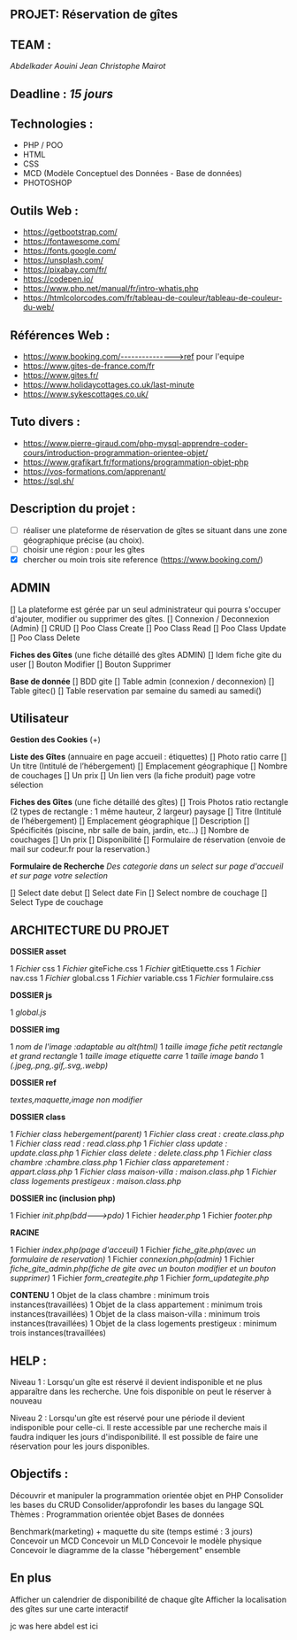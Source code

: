 ## PROJET: Réservation de gîtes

## TEAM :

_Abdelkader Aouini_
_Jean Christophe Mairot_

## Deadline : _15 jours_

## Technologies :

- PHP / POO
- HTML
- CSS
- MCD (Modèle Conceptuel des Données - Base de données)
- PHOTOSHOP

## Outils Web :

- https://getbootstrap.com/
- https://fontawesome.com/
- https://fonts.google.com/
- https://unsplash.com/
- https://pixabay.com/fr/
- https://codepen.io/
- https://www.php.net/manual/fr/intro-whatis.php
- https://htmlcolorcodes.com/fr/tableau-de-couleur/tableau-de-couleur-du-web/

## Références Web :

- https://www.booking.com/--------------->ref pour l'equipe
- https://www.gites-de-france.com/fr
- https://www.gites.fr/
- https://www.holidaycottages.co.uk/last-minute
- https://www.sykescottages.co.uk/

## Tuto divers :

- https://www.pierre-giraud.com/php-mysql-apprendre-coder-cours/introduction-programmation-orientee-objet/
- https://www.grafikart.fr/formations/programmation-objet-php
- https://vos-formations.com/apprenant/
- https://sql.sh/

## Description du projet :

- [ ] réaliser une plateforme de réservation de gîtes se situant dans une zone géographique précise (au choix).
- [ ] choisir une région : pour les gîtes
- [x] chercher ou moin trois site reference (https://www.booking.com/)

## ADMIN

[] La plateforme est gérée par un seul administrateur qui pourra s'occuper d'ajouter, modifier ou supprimer des gîtes.
[] Connexion / Deconnexion (Admin)
[] CRUD
[] Poo Class Create
[] Poo Class Read
[] Poo Class Update
[] Poo Class Delete

**Fiches des Gîtes** (une fiche détaillé des gîtes ADMIN)
[] Idem fiche gite du user
[] Bouton Modifier
[] Bouton Supprimer

**Base de donnée**
[] BDD gite
[] Table admin (connexion / deconnexion)
[] Table gitec()
[] Table reservation par semaine du samedi au samedi()

## Utilisateur

**Gestion des Cookies** (+)

**Liste des Gîtes** (annuaire en page accueil : étiquettes)
[] Photo ratio carre
[] Un titre (Intitulé de l’hébergement)
[] Emplacement géographique
[] Nombre de couchages
[] Un prix
[] Un lien vers (la fiche produit) page votre sélection

**Fiches des Gîtes** (une fiche détaillé des gîtes)
[] Trois Photos ratio rectangle (2 types de rectangle : 1 même hauteur, 2 largeur) paysage
[] Titre (Intitulé de l’hébergement)
[] Emplacement géographique
[] Description
[] Spécificités (piscine, nbr salle de bain, jardin, etc...)
[] Nombre de couchages
[] Un prix
[] Disponibilité
[] Formulaire de réservation (envoie de mail sur codeur.fr pour la reservation.)

**Formulaire de Recherche**
_Des categorie dans un select sur page d'accueil et sur page votre selection_

[] Select date debut
[] Select date Fin
[] Select nombre de couchage
[] Select Type de couchage

## ARCHITECTURE DU PROJET

**DOSSIER asset**

1 _Fichier_ css
1 _Fichier_ giteFiche.css
1 _Fichier_ gitEtiquette.css
1 _Fichier_ nav.css
1 _Fichier_ global.css
1 _Fichier_ variable.css
1 _Fichier_ formulaire.css

**DOSSIER js**

1 _global.js_

**DOSSIER img**

1 _nom de l'image :adaptable au alt(html)_
1 _taille image fiche petit rectangle et grand rectangle_
1 _taille image etiquette carre_
1 _taille image bando_
1 _(.jpeg,.png,.gif,.svg,.webp)_

**DOSSIER ref**

_textes,maquette,image non modifier_

**DOSSIER class**

1 _Fichier class hebergement(parent)_
1 _Fichier class creat : create.class.php_
1 _Fichier class read : read.class.php_
1 _Fichier class update : update.class.php_
1 _Fichier class delete : delete.class.php_
1 _Fichier class chambre :chambre.class.php_
1 _Fichier class apparetement : appart.class.php_
1 _Fichier class maison-villa : maison.class.php_
1 _Fichier class logements prestigeux : maison.class.php_

**DOSSIER inc (inclusion php)**

1 Fichier _init.php(bdd--->pdo)_
1 Fichier _header.php_
1 Fichier _footer.php_

**RACINE**

1 Fichier _index.php(page d'acceuil)_
1 Fichier _fiche_gite.php(avec un formulaire de reservation)_
1 Fichier _connexion.php(admin)_
1 Fichier _fiche_gite_admin.php(fiche de gite avec un bouton modifier et un bouton supprimer)_
1 Fichier _form_creategite.php_
1 Fichier _form_updategite.php_

**CONTENU**
1 Objet de la class chambre : minimum trois instances(travaillées)
1 Objet de la class appartement : minimum trois instances(travaillées)
1 Objet de la class maison-villa : minimum trois instances(travaillées)
1 Objet de la class logements prestigeux : minimum trois instances(travaillées)

## HELP :

Niveau 1 :
Lorsqu'un gîte est réservé il devient indisponible et ne plus apparaître dans les recherche.
Une fois disponible on peut le réserver à nouveau

Niveau 2 :
Lorsqu'un gîte est réservé pour une période il devient indisponible pour celle-ci.
Il reste accessible par une recherche mais il faudra indiquer les jours d'indisponibilité.
Il est possible de faire une réservation pour les jours disponibles.

## Objectifs :

Découvrir et manipuler la programmation orientée objet en PHP
Consolider les bases du CRUD
Consolider/approfondir les bases du langage SQL
Thèmes :
Programmation orientée objet
Bases de données

Benchmark(marketing) + maquette du site (temps estimé : 3 jours)
Concevoir un MCD
Concevoir un MLD
Concevoir le modèle physique
Concevoir le diagramme de la classe "hébergement" ensemble

## En plus

Afficher un calendrier de disponibilité de chaque gîte
Afficher la localisation des gîtes sur une carte interactif

jc was here
abdel est ici
